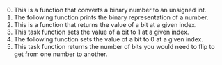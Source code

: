 0. This is a function that converts a binary number to an unsigned int.
1. The following function  prints the binary representation of a number.
2. This is a function that returns the value of a bit at a given index.
3. This task function  sets the value of a bit to 1 at a given index.
4. The following function sets the value of a bit to 0 at a given index.
5. This task function returns the number of bits you would need to flip to get from one number to another.
